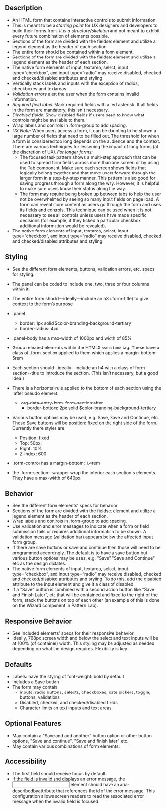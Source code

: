 ## Description
* An HTML form that contains interactive controls to submit information. 
* This is meant to be a *starting point* for UX designers and developers to build their forms from. *It is a structure/skeleton* and not meant to exhibit every future combination of elements possible. 
* Sections of the form are divided with the fieldset element and utilize a legend element as the header of each section. 
* The entire form should be contained within a form element. 
* Sections of the form are divided with the fieldset element and utilize a legend element as the header of each section. 
* The native form elements of input, textarea, select, input type=”checkbox”, and input type=”radio” may receive disabled, checked and checked/disabled attributes and styling. 
* Vertically stack labels and inputs with the exception of radios, checkboxes and textareas. 
* _Validation errors_ alert the user when the form contains invalid information. 
* _Required field label:_ Mark required fields with a red asterisk. If all fields in the form are mandatory, this isn't necessary.
* _Disabled fields:_ Show disabled fields if users need to know what controls might be available to them.
* Wrap labels and controls in .form-group to add spacing.
* _UX Note:_ When users access a form, it can be daunting to be shown a large number of fields that need to be filled out. The threshold for when a form is considered too long depends on the audience and the context. There are various techniques for lessening the impact of long forms (at the discretion of UX). 
_For longer forms:_
	* The focused task pattern shows a multi-step approach that can be used to spread form fields across more than one screen or by using the Tab component. Make sure each screen shows fields that logically belong together and that move users forward through the larger form in a step-by-step manner. This pattern is also good for saving progress through a form along the way. However, it is helpful to make sure users know their status along the way.
	* The form may require being broken up between tabs to help the user not be overwhelmed by seeing so many input fields on page load. A form can reveal more content as users go through the form and uses its fields and controls. This technique can be used when it is not necessary to see all controls unless users have made specific decisions (for example, if they ticked a particular checkbox additional information would be revealed).
* The native form elements of input, textarea, select, input type=”checkbox”, and input type=”radio” may receive disabled, checked and checked/disabled attributes and styling. 




## Styling
* See the different form elements, buttons, validation errors, etc. specs for styling.
* The panel can be coded to include one, two, three or four columns within it.  
* The entire form should—ideally—include an h3 (.form-title) to give context to the form’s purpose
* .panel 
	* border: 1px solid $color-branding-background-tertiary
	* border-radius: 4px
* .panel-body has a max-width of 1000px and width of 85%
* Group releated elements within the HTML5 `<section>` tag. These have a class of .form-section applied to them which applies a margin-bottom: 5rem
* Each section should—ideally—include an h4 with a class of form-section--title to introduce the section. (This isn’t necessary, but a good idea.)
* There is a horizontal rule applied to the bottom of each section using the :after pseudo element. 
	* .org-data-entry-form .form-section:after
		* border-bottom: 2px solid $color-branding-background-tertiary 

* Various button options may be used, e.g. Save, Save and Continue, etc. These Save buttons will be position: fixed on the right side of the form. Currently there styles are: 
	* Position: fixed
	* Top: 50px; 
	* Right: 10%
	* Z-index: 600
* .form-control has a margin-bottom: 1.4rem 
* the .form-section--wrapper wrap the interior each section's elements. They have a max-width of 640px.


## Behavior
* See the different form elements’ specs for behavior
* Sections of the form are divided with the fieldset element and utilize a legend element as the header of each section. 
* Wrap labels and controls in .form-group to add spacing. 
* Use validation and error messages to indicate when a form or field submission fails or requires additional information to be shown. A validation message (validation bar) appears below the affected input form group. 
* If there are save buttons or save and continue then those will need to be programmed accordingly. The default is to have a save button but various button options may be uses, e.g. "Save" "Save and Continue" etc as the design dictates. 
* The native form elements of input, textarea, select, input type=”checkbox”, and input type=”radio” may receive disabled, checked and checked/disabled attributes and styling. To do this, add the disabled attribute to the input element and give it a class of disabled. 
* If  a "Save" button is combined with a second action button like "Save and Finish Later", etc that will be contained and fixed to the right of the form, stack the buttons on top of each other (an example of this is done on the Wizard component in Pattern Lab).  




## Responsive Behavior
* See included elements’ specs for their responsive behavior. 
* Ideally, 768px screen width and below the select and text inputs will be at 100% (of container) width. This styling may be adjusted as needed depending on what the design requires. Flexibility is key. 


## Defaults
* Labels: have the styling of font-weight: bold by default 
* Includes a Save button 
* The form may contain 
	* inputs, radio buttons, selects, checkboxes, date pickers, toggle, buttons, validations 
	* Disabled, checked, and checked/disabled fields 
	* Character limits on text inputs and text areas 



## Optional Features
* May contain a “Save and add another” button option or other button options, "Save and continue", "Save and finish later" etc. 
* May contain various combinations of form elements.  



## Accessibility
* The first field should receive focus by default.  
* If the field is invalid and displays an error message, the <input> element should have an aria-describedbyattribute that references the id of the error message. This configuration allows screen readers to read the associated error message when the invalid field is focused. 



